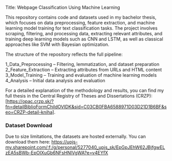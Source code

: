 Title: Webpage Classification Using Machine Learning

This repository contains code and datasets used in my bachelor thesis, which focuses on data preprocessing, feature extraction, and machine learning model training for text classification tasks. 
The project involves scraping, filtering, and processing data, extracting relevant attributes, and training deep learning models such as CNN and LSTM, as well as classical approaches like SVM with Bayesian optimization.

The structure of the repository reflects the full pipeline:

1_Data_Preprocessing – Filtering, lemmatization, and dataset preparation
2_Feature_Extraction – Extracting attributes from URLs and HTML content
3_Model_Training – Training and evaluation of machine learning models
4_Analysis – Initial data analysis and evaluation

For a detailed explanation of the methodology and results, you can find my full thesis in the Central Registry of Theses and Dissertations (CRZP): [https://opac.crzp.sk/?fn=detailBiblioFormChildOVIDK&sid=C03CB0FBA6588971D03D21D1B6BF&seo=CRZP-detail-kniha].


### Dataset Download
Due to size limitations, the datasets are hosted externally. You can download them here:
https://upjs-my.sharepoint.com/:f:/g/personal/5277040_upjs_sk/EpGpJEhW62JBjfgwELzEA5sBWb-EpOIXuGb6NFsHNlVgWA?e=v4EYfX

